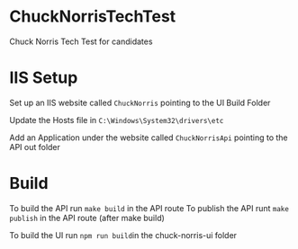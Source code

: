 # ChuckNorrisTechTest
Chuck Norris Tech Test for candidates

# IIS Setup
Set up an IIS website called `ChuckNorris` pointing to the UI Build Folder

Update the Hosts file in `C:\Windows\System32\drivers\etc`

Add an Application under the website called `ChuckNorrisApi` pointing to the API out folder

# Build
To build the API run `make build` in the API route
To publish the API runt `make publish` in the API route (after make build)

To build the UI run `npm run build`in the chuck-norris-ui folder
